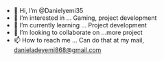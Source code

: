 - 👋 Hi, I’m @Danielyemi35
- 👀 I’m interested in ... Gaming, project development
- 🌱 I’m currently learning ... Project development 
- 💞️ I’m looking to collaborate on ...more project
- 📫 How to reach me ... Can do that at my mail, danieladeyemi868@gmail.com 

<!---
Danielyemi35/Danielyemi35 is a ✨ special ✨ repository because its `README.md` (this file) appears on your GitHub profile.
You can click the Preview link to take a look at your changes.
--->
